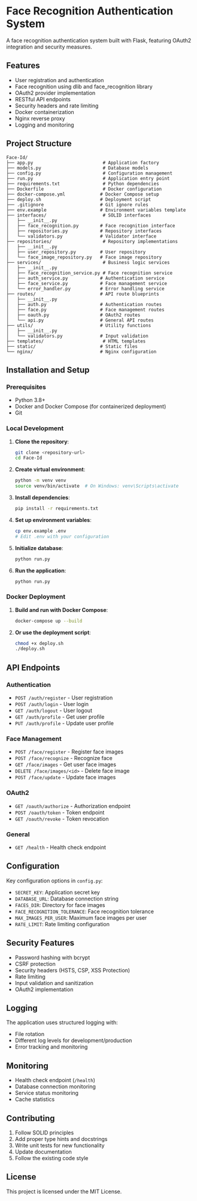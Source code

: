 # Face Recognition Authentication System

A face recognition authentication system built with Flask, featuring OAuth2 integration and security measures.

## Features

- User registration and authentication
- Face recognition using dlib and face_recognition library
- OAuth2 provider implementation
- RESTful API endpoints
- Security headers and rate limiting
- Docker containerization
- Nginx reverse proxy
- Logging and monitoring

## Project Structure

```
Face-Id/
├── app.py                          # Application factory
├── models.py                       # Database models
├── config.py                       # Configuration management
├── run.py                          # Application entry point
├── requirements.txt                # Python dependencies
├── Dockerfile                      # Docker configuration
├── docker-compose.yml             # Docker Compose setup
├── deploy.sh                      # Deployment script
├── .gitignore                     # Git ignore rules
├── env.example                    # Environment variables template
├── interfaces/                     # SOLID interfaces
│   ├── __init__.py
│   ├── face_recognition.py        # Face recognition interface
│   ├── repositories.py            # Repository interfaces
│   └── validators.py              # Validator interface
├── repositories/                   # Repository implementations
│   ├── __init__.py
│   ├── user_repository.py         # User repository
│   └── face_image_repository.py   # Face image repository
├── services/                       # Business logic services
│   ├── __init__.py
│   ├── face_recognition_service.py # Face recognition service
│   ├── auth_service.py            # Authentication service
│   ├── face_service.py            # Face management service
│   └── error_handler.py           # Error handling service
├── routes/                        # API route blueprints
│   ├── __init__.py
│   ├── auth.py                    # Authentication routes
│   ├── face.py                    # Face management routes
│   ├── oauth.py                   # OAuth2 routes
│   └── api.py                     # General API routes
├── utils/                         # Utility functions
│   ├── __init__.py
│   └── validators.py              # Input validation
├── templates/                      # HTML templates
├── static/                        # Static files
└── nginx/                         # Nginx configuration
```



## Installation and Setup

### Prerequisites

- Python 3.8+
- Docker and Docker Compose (for containerized deployment)
- Git

### Local Development

1. **Clone the repository**:
   ```bash
   git clone <repository-url>
   cd Face-Id
   ```

2. **Create virtual environment**:
   ```bash
   python -m venv venv
   source venv/bin/activate  # On Windows: venv\Scripts\activate
   ```

3. **Install dependencies**:
   ```bash
   pip install -r requirements.txt
   ```

4. **Set up environment variables**:
   ```bash
   cp env.example .env
   # Edit .env with your configuration
   ```

5. **Initialize database**:
   ```bash
   python run.py
   ```

6. **Run the application**:
   ```bash
   python run.py
   ```

### Docker Deployment

1. **Build and run with Docker Compose**:
   ```bash
   docker-compose up --build
   ```

2. **Or use the deployment script**:
   ```bash
   chmod +x deploy.sh
   ./deploy.sh
   ```

## API Endpoints

### Authentication
- `POST /auth/register` - User registration
- `POST /auth/login` - User login
- `GET /auth/logout` - User logout
- `GET /auth/profile` - Get user profile
- `PUT /auth/profile` - Update user profile

### Face Management
- `POST /face/register` - Register face images
- `POST /face/recognize` - Recognize face
- `GET /face/images` - Get user face images
- `DELETE /face/images/<id>` - Delete face image
- `POST /face/update` - Update face images

### OAuth2
- `GET /oauth/authorize` - Authorization endpoint
- `POST /oauth/token` - Token endpoint
- `GET /oauth/revoke` - Token revocation

### General
- `GET /health` - Health check endpoint

## Configuration

Key configuration options in `config.py`:

- `SECRET_KEY`: Application secret key
- `DATABASE_URL`: Database connection string
- `FACES_DIR`: Directory for face images
- `FACE_RECOGNITION_TOLERANCE`: Face recognition tolerance
- `MAX_IMAGES_PER_USER`: Maximum face images per user
- `RATE_LIMIT`: Rate limiting configuration

## Security Features

- Password hashing with bcrypt
- CSRF protection
- Security headers (HSTS, CSP, XSS Protection)
- Rate limiting
- Input validation and sanitization
- OAuth2 implementation

## Logging

The application uses structured logging with:
- File rotation
- Different log levels for development/production
- Error tracking and monitoring

## Monitoring

- Health check endpoint (`/health`)
- Database connection monitoring
- Service status monitoring
- Cache statistics

## Contributing

1. Follow SOLID principles
2. Add proper type hints and docstrings
3. Write unit tests for new functionality
4. Update documentation
5. Follow the existing code style

## License

This project is licensed under the MIT License. 